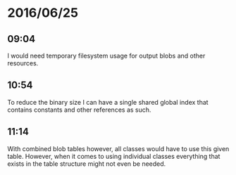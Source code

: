 # 2016/06/25

## 09:04

I would need temporary filesystem usage for output blobs and other resources.

## 10:54

To reduce the binary size I can have a single shared global index that contains
constants and other references as such.

## 11:14

With combined blob tables however, all classes would have to use this given
table. However, when it comes to using individual classes everything that
exists in the table structure might not even be needed.

